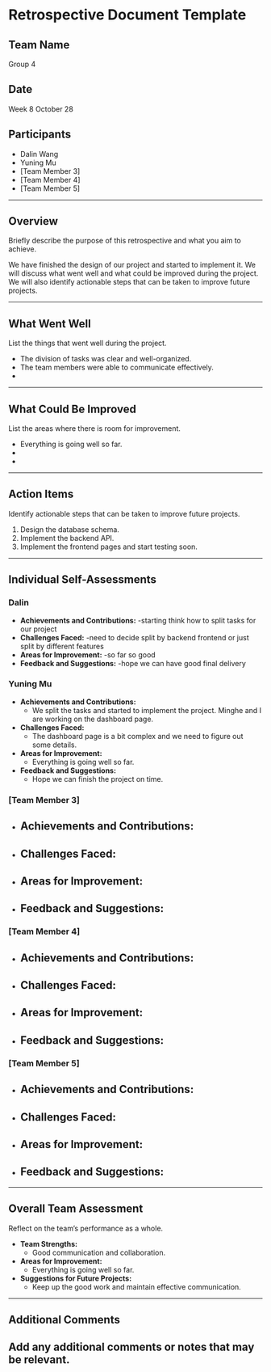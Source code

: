 # Retrospective Document Template

## Team Name
Group 4

## Date
Week 8 October 28

## Participants
- Dalin Wang
- Yuning Mu
- [Team Member 3]
- [Team Member 4]
- [Team Member 5]

---

## Overview
Briefly describe the purpose of this retrospective and what you aim to achieve.

We have finished the design of our project and started to implement it. We will discuss what went well and what could be improved during the project. We will also identify actionable steps that can be taken to improve future projects.

---

## What Went Well
List the things that went well during the project.
- The division of tasks was clear and well-organized.
- The team members were able to communicate effectively.
-

---

## What Could Be Improved
List the areas where there is room for improvement.
- Everything is going well so far.
-
-

---

## Action Items
Identify actionable steps that can be taken to improve future projects.
1. Design the database schema.
2. Implement the backend API.
3. Implement the frontend pages and start testing soon.

---

## Individual Self-Assessments
### Dalin
- **Achievements and Contributions:**
  -starting think how to split tasks for our project
- **Challenges Faced:**
  -need to decide split by backend frontend or just split by different features
- **Areas for Improvement:**
  -so far so good
- **Feedback and Suggestions:**
  -hope we can have good final delivery

### Yuning Mu
- **Achievements and Contributions:**
  - We split the tasks and started to implement the project. Minghe and I are working on the dashboard page.
- **Challenges Faced:**
  - The dashboard page is a bit complex and we need to figure out some details.
- **Areas for Improvement:**
  - Everything is going well so far.
- **Feedback and Suggestions:**
  - Hope we can finish the project on time.

### [Team Member 3]
- **Achievements and Contributions:**
  -
- **Challenges Faced:**
  -
- **Areas for Improvement:**
  -
- **Feedback and Suggestions:**
  -

### [Team Member 4]
- **Achievements and Contributions:**
  -
- **Challenges Faced:**
  -
- **Areas for Improvement:**
  -
- **Feedback and Suggestions:**
  -

### [Team Member 5]
- **Achievements and Contributions:**
  -
- **Challenges Faced:**
  -
- **Areas for Improvement:**
  -
- **Feedback and Suggestions:**
  -

---

## Overall Team Assessment
Reflect on the team’s performance as a whole.
- **Team Strengths:**
  - Good communication and collaboration.
- **Areas for Improvement:**
  - Everything is going well so far.
- **Suggestions for Future Projects:**
  - Keep up the good work and maintain effective communication.

---

## Additional Comments
Add any additional comments or notes that may be relevant.
-

